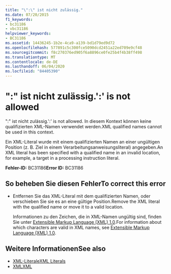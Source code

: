 ```yaml
---
title: "\":\" ist nicht zulässig."
ms.date: 07/20/2015
f1_keywords:
- bc31186
- vbc31186
helpviewer_keywords:
- BC31186
ms.assetid: 14436245-1b2e-4ca9-a139-bd1d79ed9d72
ms.openlocfilehash: 577891c5c300fce5090dcd2451a22ed709e9cf48
ms.sourcegitcommit: f8c270376ed905f6a8896ce0fe25b4f4b38ff498
ms.translationtype: MT
ms.contentlocale: de-DE
ms.lasthandoff: 06/04/2020
ms.locfileid: "84405390"
---
```

# <a name="-is-not-allowed"></a><span data-ttu-id="42f3a-102">":" ist nicht zulässig.</span><span class="sxs-lookup"><span data-stu-id="42f3a-102">':' is not allowed</span></span>
<span data-ttu-id="42f3a-103">":" ist nicht zulässig.</span><span class="sxs-lookup"><span data-stu-id="42f3a-103">':' is not allowed.</span></span> <span data-ttu-id="42f3a-104">In diesem Kontext können keine qualifizierten XML-Namen verwendet werden.</span><span class="sxs-lookup"><span data-stu-id="42f3a-104">XML qualified names cannot be used in this context.</span></span>  
  
 <span data-ttu-id="42f3a-105">Ein XML-Literal wurde mit einem qualifizierten Namen an einer ungültigen Position (z. B. Ziel in einem Verarbeitungsanweisungsliteral) angegeben.</span><span class="sxs-lookup"><span data-stu-id="42f3a-105">An XML literal has been specified with a qualified name in an invalid location, for example, a target in a processing instruction literal.</span></span>  
  
 <span data-ttu-id="42f3a-106">**Fehler-ID:** BC31186</span><span class="sxs-lookup"><span data-stu-id="42f3a-106">**Error ID:** BC31186</span></span>  
  
## <a name="to-correct-this-error"></a><span data-ttu-id="42f3a-107">So beheben Sie diesen Fehler</span><span class="sxs-lookup"><span data-stu-id="42f3a-107">To correct this error</span></span>  
  
- <span data-ttu-id="42f3a-108">Entfernen Sie das XML-Literal mit dem qualifizierten Namen, oder verschieben Sie sie es an eine gültige Position.</span><span class="sxs-lookup"><span data-stu-id="42f3a-108">Remove the XML literal with the qualified name or move it to a valid location.</span></span>  
  
     <span data-ttu-id="42f3a-109">Informationen zu den Zeichen, die in XML-Namen ungültig sind, finden Sie unter [Extensible Markup Language (XML) 1.0](https://www.w3.org/TR/xml).</span><span class="sxs-lookup"><span data-stu-id="42f3a-109">For information about which characters are valid in XML names, see [Extensible Markup Language (XML) 1.0](https://www.w3.org/TR/xml).</span></span>  
  
## <a name="see-also"></a><span data-ttu-id="42f3a-110">Weitere Informationen</span><span class="sxs-lookup"><span data-stu-id="42f3a-110">See also</span></span>

- [<span data-ttu-id="42f3a-111">XML-Literale</span><span class="sxs-lookup"><span data-stu-id="42f3a-111">XML Literals</span></span>](../language-reference/xml-literals/index.md)
- [<span data-ttu-id="42f3a-112">XML</span><span class="sxs-lookup"><span data-stu-id="42f3a-112">XML</span></span>](../programming-guide/language-features/xml/index.md)
